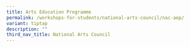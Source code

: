 ```yaml
---
title: Arts Education Programme
permalink: /workshops-for-students/national-arts-council/nac-aep/
variant: tiptap
description: ""
third_nav_title: National Arts Council
---
```

